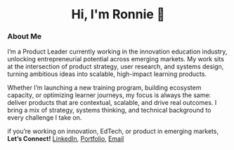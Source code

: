<h1 align="center">Hi, I'm Ronnie 👋</h1>

### About Me

I’m a Product Leader currently working in the innovation education industry, unlocking entrepreneurial potential across emerging markets. My work sits at the intersection of product strategy, user research, and systems design, turning ambitious ideas into scalable, high-impact learning products.

Whether I’m launching a new training program, building ecosystem capacity, or optimizing learner journeys, my focus is always the same: deliver products that are contextual, scalable, and drive real outcomes. I bring a mix of strategy, systems thinking, and technical background to every challenge I take on. 

if you’re working on innovation, EdTech, or product in emerging markets, **Let’s Connect!** [LinkedIn](https://www.linkedin.com/in/ronnie-lutaro-b73240aa/), [Portfolio](https://ronnielutaro.com), [Email](mailto:ronnielutaro@outlook.com)
